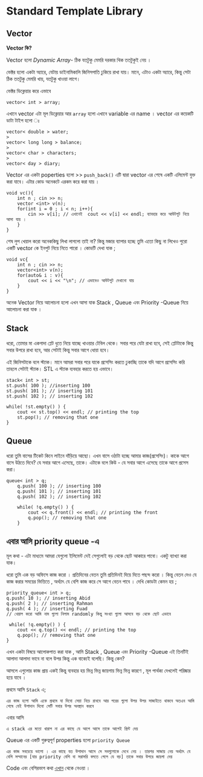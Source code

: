 # **S**tandard **T**emplate **L**ibrary
    
## Vector 
>
**Vector কি?**
>
Vector হলো *Dynamic Array*- ঠিক যতটুকু মেমরি দরকার থিক ততটুকুই নেয় । 
> 
ভেক্টর হলো একটা অ্যারে, যেটায় ডাইনামিকালি জিনিসপাতি ঢুকিয়ে রাখা যায়। মানে, এটাও একটা অ্যারে, কিন্তু সেটা ঠিক ততটুকু মেমরি খায়, যতটুকু খাওয়া লাগে।
>

ভেক্টর ডিক্লেয়ার করে এভাবে 
>
`vector< int > array;`
>
এখানে vector<variable type> এটা মূল ডিক্লেয়ার আর ``array`` হলো এখানে variable এর name ।
vector এর কয়েকটি ডাটা টাইপ হলো ঃ
>
```
vector< double > water;
>
vector< long long > balance;
>
vector< char > characters;
>
vector< day > diary;
```

> 
Vector এর একটা poperties হলো  >> `push_back()`
এটি দ্বারা vector এর শেষে একটি এলিমেন্ট যুক্ত করা যাবে। এটার কোড অনেকটে এরকম করে করা যায় ।
```
void vc(){
    int n ; cin >> n;
    vector <int> v(n);
    for(int i = 0 ; i < n; i++){
        cin >> v[i]; // এখানেই  cout << v[i] << endl; ব্যাবহার করে আউটপুট নিয়ে আসা যায় ।
    }
}
```
শেষ লুপ খেয়াল করো অনেককিছু লিখা লাগলো তাই না? কিন্তু মজার ব্যাপার হচ্ছে তুমি এতো কিছু না লিখেও পুরো একটি vector কে ইনপুট নিয়ে নিতে পারো । কোডটি দেখা যাক ;
```
void vc{
    int n ; cin >> n;
    vector<int> v(n);
    for(auto& i : v){
        cout << i << "\n"; // এভাবেও আউটপুট দেখানো যায় 
    }
}
```

অনেক Vector নিয়ে আলোচনা হলো এখন আসা যাক Stack , Queue এবং Priority -Queue নিয়ে আলোচনা করা যাক । 


## Stack
>
ধরো, তোমার মা একগাদা প্লেট ধুতে নিয়ে যাচ্ছে খাওয়ার টেবিল থেকে। সবার পরে যেটা রাখা হবে, সেই প্লেটটাকে কিন্তু সবার উপরে রাখা হবে, আর সেটাই কিন্তু সবার আগে ধোয়া হবে।

এই জিনিসটাকে বলে স্ট্যাক। মানে আমরা সবার পরে যাকে প্রসেসিং করতে ঢুকাচ্ছি তাকে যদি আগে প্রসেসিং করি তাহলে সেটাই স্ট্যাক। STL এ স্ট্যাক ব্যবহার করতে হয় এভাবে।

```
stack< int > st;
st.push( 100 ); //inserting 100
st.push( 101 ); // inserting 101
st.push( 102 ); // inserting 102
    
while( !st.empty() ) {
    cout << st.top() << endl; // printing the top
    st.pop(); // removing that one
}
```

## Queue
>
ধরো তুমি বাসের টিকেট কিনে লাইনে দাঁড়িয়ে আছো। এখন বাসে ওঠাটা হচ্ছে আমার কাজ(প্রসেসিং)। কাকে আগে বাসে উঠতে দিবে? যে সবার আগে এসেছে, তাকে। এটাকে বলে কিউ - যে সবার আগে এসেছে তাকে আগে প্রসেস করা।

```
queue< int > q;
    q.push( 100 ); // inserting 100
    q.push( 101 ); // inserting 101
    q.push( 102 ); // inserting 102
   
    while( !q.empty() ) {
        cout << q.front() << endl; // printing the front
        q.pop(); // removing that one
    }
```

## এবার আসি priority queue -এ
>
মূল কথা - এটা মাধ্যমে আমরা যেগুলো ইলিমেন্ট দেই সেগুলোই বড় থেকে ছোট আকারে পাবো। একটু ব্যাখ্যা করা যাক।
>
ধরো তুমি এক বড় অফিসে কাজ করো । প্রতিদিনের বেতন তুমি প্রতিদিনই দিয়ে দিতে পছন্দ করো । কিন্তু বেতন দেও যে কাজ করার সময়ের ভিত্তিতে , অর্থ্যাৎ যে বেশি কাজ করে সে আগে বেতন পাবে ।
দেখি কোডটা কেমন হয় ;
```
priority_queue< int > q;
q.push( 10 ); // inserting Abid
q.push( 2 ); // inserting Rahman
q.push( 4 ); // inserting Fuad 
// খেয়াল করো আমি নাম গুলো নিলাম randomly কিন্তু সংখ্যা গুলো আসবে বড় থেকে ছোট এভাবে  
   
 while( !q.empty() ) {
    cout << q.top() << endl; // printing the top
    q.pop(); // removing that one
}
```

এখন একটা বিষয়ে আলোকপাত করা যাক , আমি Stack , Queue এবং Priority -Queue এই তিনটিই আলাদা আলাদা ভাবে না বলে উপর কিন্তু এক বাক্যেই বলেছি। কিন্তু কেন?
>
আসলে এগুলোর কাজ প্রায় একই কিন্তু ব্যবহার হয় ভিন্ন ভিন্ন জায়গায় ভিন্ন ভিন্ন কারণে , মূল পার্থক্য দেখলেই পরিষ্কার হয়ে যাবে ।

প্রথমে আসি `Stack` এ;
``` 
এর কাজ হলো আমি একে প্রথমে যা দিবো সেয়া নিচে রাখবে আর পরের গুলো উপর উপর সাজাইতে থাকবে অতএব আমি শেষে যেই উপাদান দিবো সেটি সবার উপর অবস্থান করবে  
```
এবার আসি 
```
এ stack এর মতো খারাপ না এর কাছে যে আগে আসে তাকে আগেই প্রিন্ট দেয় 
```
Queue এর একটি গুরুত্বপূর্ণ properties হলো `priority Queue` 
```
এর কাজ সবচেয়ে ভালো । এর কাছে যত উপাদান আসে সে সবগুলোকে দেখে নেয় । তারপর সাজায় নেয় অর্থ্যাৎ যে বেশি সম্মানের [যার priority বেশি বা সরাসরি বলতে গেলে যে বড়] তাকে সবার উপরে জায়গা দেয়
```


Code এবং বেশিরভাগ কথা [এখান](http://www.progkriya.org/gyan/stl.html#section12) থেকে নেওয়া । 